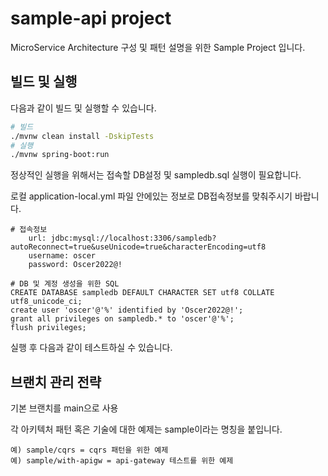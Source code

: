 # sample-api project 

MicroService Architecture 구성 및 패턴 설명을 위한 Sample Project 입니다.

## 빌드 및 실행

다음과 같이 빌드 및 실행할 수 있습니다.

```bash
# 빌드
./mvnw clean install -DskipTests
# 실행
./mvnw spring-boot:run
```

정상적인 실행을 위해서는 접속할 DB설정 및 sampledb.sql 실행이 필요합니다.

로컬 application-local.yml 파일 안에있는 정보로 DB접속정보를 맞춰주시기 바랍니다.

```roomsql
# 접속정보
    url: jdbc:mysql://localhost:3306/sampledb?autoReconnect=true&useUnicode=true&characterEncoding=utf8
    username: oscer
    password: Oscer2022@!

# DB 및 계정 생성을 위한 SQL
CREATE DATABASE sampledb DEFAULT CHARACTER SET utf8 COLLATE utf8_unicode_ci;
create user 'oscer'@'%' identified by 'Oscer2022@!';
grant all privileges on sampledb.* to 'oscer'@'%';
flush privileges;
```

실행 후 다음과 같이 테스트하실 수 있습니다.


## 브랜치 관리 전략

기본 브랜치를 main으로 사용

각 아키텍처 패턴 혹은 기술에 대한 예제는 sample이라는 명칭을 붙입니다. 

```
예) sample/cqrs = cqrs 패턴을 위한 예제
예) sample/with-apigw = api-gateway 테스트를 위한 예제
```
